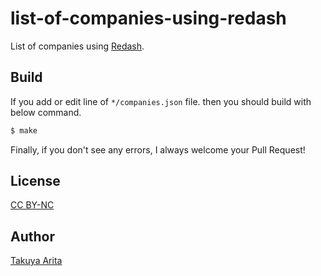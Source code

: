 # list-of-companies-using-redash

List of companies using [Redash](https://redash.io/).

## Build

If you add or edit line of `*/companies.json` file. then you should build with below command.

```bash
$ make
```

Finally, if you don't see any errors, I always welcome your Pull Request!

## License

[CC BY-NC](https://creativecommons.org/licenses/by-nc/4.0/)

## Author

[Takuya Arita](https://github.com/ariarijp)
